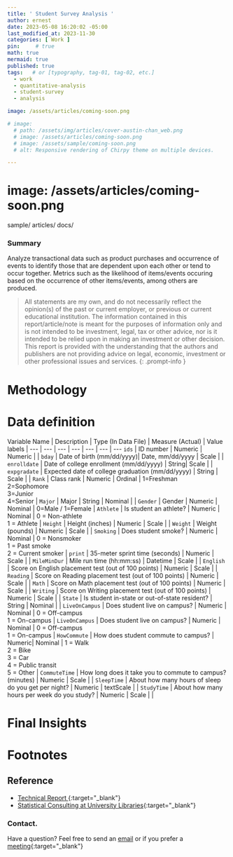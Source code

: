 ```yaml
---
title: ' Student Survey Analysis '
author: ernest
date: 2023-05-08 16:20:02 -05:00
last_modified_at: 2023-11-30
categories: [ Work ]
pin:     # true
math: true
mermaid: true
published: true
tags:   # or [typography, tag-01, tag-02, etc.]
  - work
  - quantitative-analysis
  - student-survey
  - analysis

image: /assets/articles/coming-soon.png

# image: 
  # path: /assets/img/articles/cover-austin-chan_web.png
  # image: /assets/articles/coming-soon.png
  # image: /assets/sample/coming-soon.png
  # alt: Responsive rendering of Chirpy theme on multiple devices.

---
```




# image: /assets/articles/coming-soon.png

sample/
articles/
docs/



### Summary

Analyze transactional data such as product purchases and occurrence of events to identify those that are
dependent upon each other or tend to occur together. Metrics such as the likelihood of items/events occuring
based on the occurrence of other items/events, among others are produced.





> All statements are my own, and do not necessarily reflect the opinion(s) of the past or current employer, or previous or current educational institution. The information contained in this report/article/note is meant for the purposes of information only and is not intended to be investment, legal, tax or other advice, nor is it intended to be relied upon in making an investment or other decision. This report is provided with the understanding that the authors and publishers are not providing advice on legal, economic, investment or other professional issues and services.
{: .prompt-info }



# Methodology









# Data definition





Variable Name | Description | Type (In Data File) | Measure (Actual) | Value labels | 
--- | --- | --- | --- | --- | --- | ---
`ids` | ID number | Numeric | Numeric |  | 
`bday` | Date of birth (mm/dd/yyyy)| Date, mm/dd/yyyy | Scale |  | 
`enrolldate` | Date of college enrollment (mm/dd/yyyy) | String| Scale |  | 
`expgradate` | Expected date of college graduation (mm/dd/yyyy) | String | Scale |  |
`Rank` | Class rank | Numeric | Ordinal | 1=Freshman <br> 2=Sophomore <br> 3=Junior <br> 4=Senior |
`Major` | Major | String | Nominal |  |
`Gender` | Gender | Numeric | Nominal | 0=Male / 1=Female |
`Athlete` | Is student an athlete? | Numeric | Nominal | 0 = Non-athlete <br> 1 = Athlete |
`Height` | Height (inches) | Numeric | Scale |  |
`Weight` | Weight (pounds) | Numeric | Scale |  |
`Smoking` | Does student smoke? | Numeric | Nominal | 0 = Nonsmoker <br> 1 = Past smoke <br> 2 = Current smoker |
`print` | 35-meter sprint time (seconds) | Numeric | Scale |  |
`MileMinDur` | Mile run time (hh:mm:ss) | Datetime | Scale |  |
`English` | Score on English placement test (out of 100 points) | Numeric | Scale |  |
`Reading` | Score on Reading placement test (out of 100 points) | Numeric | Scale |  |
`Math` | Score on Math placement test (out of 100 points) | Numeric | Scale |  |
`Writing` | Score on Writing placement test (out of 100 points) | Numeric | Scale |  |
`State` | Is student in-state or out-of-state resident? | String | Nominal |  |
`LiveOnCampus` | Does student live on campus? | Numeric | Nominal | 0 = Off-campus <br> 1 = On-campus |
`LiveOnCampus` | Does student live on campus? | Numeric | Nominal | 0 = Off-campus <br> 1 = On-campus |
`HowCommute` | How does student commute to campus? | Numeric| Nominal | 1 = Walk  <br> 2  = Bike  <br> 3 = Car <br> 4 = Public transit <br> 5 = Other |
`CommuteTime` | How long does it take you to commute to campus? (minutes) | Numeric | Scale |  |
`SleepTime` | About how many hours of sleep do you get per night? | Numeric | textScale |  |
`StudyTime` | About how many hours per week do you study? | Numeric | Scale |  |











# Final Insights












# Footnotes







## Reference

  - [ Technical Report ](/assets/docs/paper1.pdf){:target="_blank"}
  - [Statistical Consulting at University Libraries]( www.library.kent.edu/statconsulting ){:target="_blank"}







### Contact. 

Have a question? Feel free to send an [email](mailto:s.ernest@gmx.us) or if you prefer a [meeting]( https://calendly.com/s-earnest/30min ){:target="_blank"}



